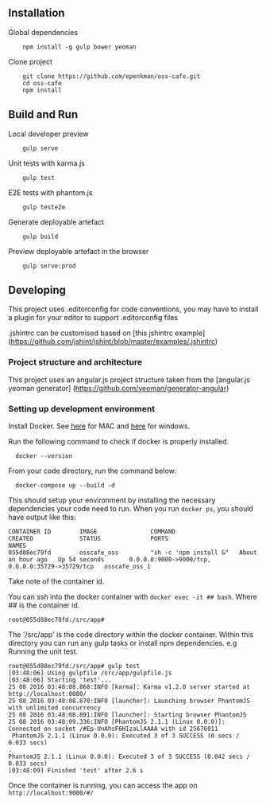 
## Installation

Global dependencies

```
    npm install -g gulp bower yeoman
```

Clone project

```
    git clone https://github.com/epenkman/oss-cafe.git
    cd oss-cafe
    npm install
```

## Build and Run

Local developer preview   
```
    gulp serve
```

Unit tests with karma.js
```
    gulp test
```

E2E tests with phantom.js
```
    gulp teste2e
```

Generate deployable artefact
```
    gulp build
```

Preview deployable artefact in the browser
```
    gulp serve:prod
```


## Developing

This project uses .editorconfig for code conventions, you may have to install a plugin for your editor to support .editorconfig files

.jshintrc can be customised based on [this jshintrc example] (https://github.com/jshint/jshint/blob/master/examples/.jshintrc)

### Project structure and architecture

This project uses an angular.js project structure taken from the [angular.js yeoman generator] (https://github.com/yeoman/generator-angular)

### Setting up development environment
 Install Docker. See [here][1] for MAC and [here][2] for windows.

 [1]: https://www.docker.com/products/docker#/mac
 [2]: https://www.docker.com/products/docker#/windows

Run the following command to check if docker is properly installed.
```
  docker --version
```

From your code directory, run the command below:
```
  docker-compose up --build -d
```
This should setup your environment by installing the necessary dependencies your code need to run.
 When you run `docker ps`, you should have output like this:
 ```
 CONTAINER ID        IMAGE               COMMAND                  CREATED             STATUS              PORTS                                              NAMES
055d88ec79fd        osscafe_oss         "sh -c 'npm install &"   About an hour ago   Up 54 seconds       0.0.0.0:9000->9000/tcp, 0.0.0.0:35729->35729/tcp   osscafe_oss_1
 ```
Take note of the container id.

You can ssh into the docker container with `docker exec -it ## bash`. Where ## is the container id.
  ```
  root@055d88ec79fd:/src/app#
```

The '/src/app' is the code directory within the docker container.
Within this directory you can run any gulp tasks or install npm dependencies.
e.g Running the unit test.

```
root@055d88ec79fd:/src/app# gulp test
[03:48:06] Using gulpfile /src/app/gulpfile.js
[03:48:06] Starting 'test'...
25 08 2016 03:48:08.868:INFO [karma]: Karma v1.2.0 server started at http://localhost:8080/
25 08 2016 03:48:08.870:INFO [launcher]: Launching browser PhantomJS with unlimited concurrency
25 08 2016 03:48:08.891:INFO [launcher]: Starting browser PhantomJS
25 08 2016 03:48:09.336:INFO [PhantomJS 2.1.1 (Linux 0.0.0)]: Connected on socket /#Ep-UnAhsF6HIzaLlAAAA with id 25676911
 PhantomJS 2.1.1 (Linux 0.0.0): Executed 3 of 3 SUCCESS (0 secs / 0.033 secs)
.
PhantomJS 2.1.1 (Linux 0.0.0): Executed 3 of 3 SUCCESS (0.042 secs / 0.033 secs)
[03:48:09] Finished 'test' after 2.6 s
```

Once the container is running, you can access the app on `http://localhost:9000/#/`
